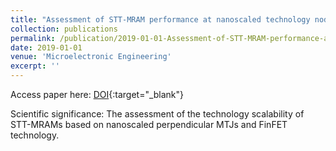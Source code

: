 ```yaml
---
title: "Assessment of STT-MRAM performance at nanoscaled technology nodes using a device-to-memory simulation framework"
collection: publications
permalink: /publication/2019-01-01-Assessment-of-STT-MRAM-performance-at-nanoscaled-technology-nodes-using-a-device-to-memory-simulation-framework
date: 2019-01-01
venue: 'Microelectronic Engineering'
excerpt: ''
---
```

Access paper here: [DOI](https://doi.org/10.1016/j.mee.2019.111009){:target="_blank"}

Scientific significance: The assessment of the technology scalability of STT-MRAMs based on nanoscaled perpendicular MTJs and FinFET technology.

<!--
---
title: "Paper Title Number 1"
collection: publications
permalink: /publication/2009-10-01-paper-title-number-1
excerpt: 'This paper is about the number 1. The number 2 is left for future work.'
date: 2009-10-01
venue: 'Journal 1'
paperurl: 'http://academicpages.github.io/files/paper1.pdf'
citation: 'Your Name, You. (2009). &quot;Paper Title Number 1.&quot; <i>Journal 1</i>. 1(1).'
---
This paper is about the number 1. The number 2 is left for future work.

[Download paper here](http://academicpages.github.io/files/paper1.pdf)

Recommended citation: Your Name, You. (2009). "Paper Title Number 1." <i>Journal 1</i>. 1(1).
	-->